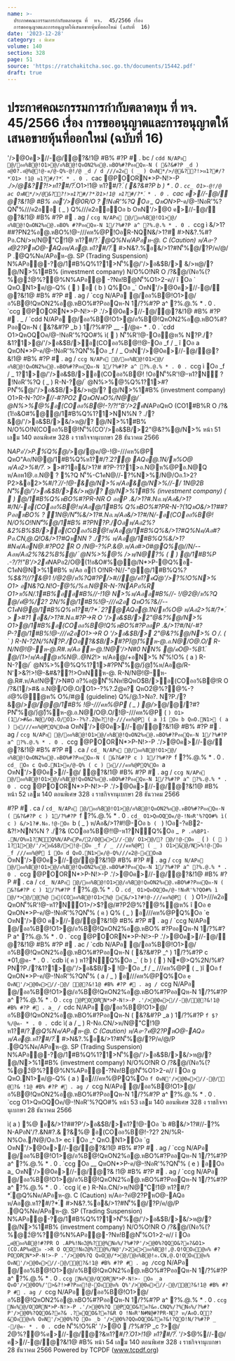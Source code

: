 ```yaml
---
name: >-
  ประกาศคณะกรรมการกำกับตลาดทุน ที่  ทจ.  45/2566 เรื่อง 
  การขออนุญาตและการอนุญาตให้เสนอขายหุ้นที่ออกใหม่ (ฉบับที่  16)
date: '2023-12-28'
category: ง พิเศษ
volume: 140
section: 328
page: 51
source: 'https://ratchakitcha.soc.go.th/documents/15442.pdf'
draft: true
---
```


# ประกาศคณะกรรมการกำกับตลาดทุน ที่  ทจ.  45/2566 เรื่อง  การขออนุญาตและการอนุญาตให้เสนอขายหุ้นที่ออกใหม่ (ฉบับที่  16)

'/>@0ค>//-@/ํ@?&!1@ #B% #?P # . bc / `cdd N/APอ @/ออ%B@!O1>@/อ%B@!QหON2%อ@.หBO%#?PออQห-N ( &?&#?P _d ) อ@0?.อํ@%@!@-ค/@-Q%-@!/@ _d / d ///ค2อ ( _ ) OหN*/>/@&??!>ห1?#/?*.์O1> !1@ ห1?#/?*.์ * . 0 . `cac @POORN*>P-N!>-P .*/>/@&??!>ห1?#/?*.์O1>!1@ ห1?#/?*.์ ( &?&#?P b ) * . 0 . `cc_ O1>-@!/@ ac OหN*/>/@&??!>ห1?#/?*.์O1>!1@ ห1?#/?*.์ * . 0 . `cac ค>//-@/ํ@?&!1@ #B% ออ'/>@0R/O ? !NอR'%?Q Oอ _ QหON*>P-ค/@-!NอR'%?QN'็%///ค2ออ ( _ ) Q%///ค2ออOอ b OหN'/>@0 ค>//-@/ํ@?&!1@ #B% #?P # . ag / `ccg N/APอ @/ออ%B@!O1>@/อ%B@!QหON2%อ@.หBO% #?PออQห-N 1/?%#?P a^ ?%.@.% * . 0 . `ccg ì &/>1?##?PN2%อ@.หBO%!@-///คห%@P!OอR-NQN&/>1?# #>N&?.%#?Pอ.CN/>ห/N@"C!1@ ห1?#/?*.์ @Q%Nค/APอห-@. C (Caution) ห/Aอ-?คํ@2?PหO@-AQอห/Aอ@.ห1?#/?*.์ #>N&?.%อ&/>1?#N'็%@/?P/ค/@/ P .@Q%Nค/APอห-@. SP (Trading Suspension) N%APอ@-?@/1#B%Q%1?1>N'็%@/'/>อ&$B/> &/>ห@/? @/N>%1#B% (investment company) N/O%O!NR O /?&@/(Nอ%(?%@2ํ@%?@%N%APอ@ -?Nห!Bํ@N'็%O1>2-ค// î Oอ ` QหO.N1>ค/@-Q% (  ) อ ( b ) Q%Oอ _` OหN'/>@0ค>//-@/ํ@?&!1@ #B% #?P # . ag / `ccg N/APอ @/ออ%B@!O1>@/อ%B@!QหON2%อ@.หBO%#?PออQห-N 1/?%#?P a^ ?%.@.% * . 0 . `ccg @POORN*>P-N!>-P .'/>@0ค>//-@/ํ@?&!1@ #B% #?P # . _ / `cdd N/APอ @/ออ%B@!O1>@/อ%B@!QหON2%อ@.หBO%#?PออQห-N ( &?&#?P _b ) 1/?%#?P __ -/@ค- * . 0 . `cdd O1>QหOQOค/@-!NอR'%?QO#% ì(  ) N'็%R'!@-Oอํ@ห% N?P./?&1?1>@/'/>อ&$B/>อ(COออ%B@!!@-Oอ _f / _ î Oอ a QหON*>P-ค/@-!NอR'%?QN'็%Oอ _f / _ OหN'/>@0ค>//-@/ํ@?&!1@ #B% #?P # . ag / `ccg N/APอ @/ออ%B@!O1>@/อ%B@!QหON2%อ@.หBO%#?PออQห-N 1/?%#?P a^ ?%.@.% * . 0 . `ccg ì Oอ _f / _ 1?1>@/'/>อ&$B/>อ(COออ%B@! !OอN'็%R'!@-ห1?N์ ? !NอR'%?Q ( _ ) R-N-?@/ ํ @N%>%@%Q%1?1>#?PN'็%@/'/>อ&$B/>&/>ห@/? @/N>%1#B% (investment company) O1>R-N-?*0!>//-#?PO2 QหONหO%/N@@/ ํ @N%>%@%อ(COออ%B@!-?/?!"B'/>2ค์N*APอQหO (CO1#B%R O /?&(1!อ&O#%@@/1#B%Q%1?1>NN%N ? ./?&@/'/>อ&$B/>&/>ห@/? @/N>%1#B% N/O%O!N(COออ%B@!N'็%(CO'/>อ&$B/>2"@&?%@/N>% หน้า 51 เลม 140 ตอนพิเศษ 328 ง ราชกิจจานุเบกษา 28 ธันวาคม 2566

N*APอ'/>P.%์Q%@/*>@/@ค/@-!@-///คห%@P QหO"Aอ/N@@/1#B%Q%ห1?#/?*.์2?@ AQอ@.1N/ห%O@ ห/Aอ2>%#/?*.์ > >#?1อ&/>1?# #?P-?1?1>อ.N@ห%@Pอ.N@Q ห/Aอห1@.อ.N@ ? %?Q N'็%-C1คN@//-?%N>%/N@/Oอ.1>2?P2>&อ2>%#/?*.์//-!@-&@/N>%ห/Aอ&@/N>%//-/ 1N@2B N'็%@/'/>อ&$B/>&/>ห@/? @/N>%1#B% (investment company) (  ) @/1#B%Q%หBO%#?PR-NR O ออP .&/>1?#.Nอ.ห/Aอ&/>1?#/N/-อ(COออ%B@!ห/Aอ@/1#B% Q%หBO%#?PR-N-?(1QหO&/>1?##?PออหBO% ? 1N@/N'็%&/>1?#.Nอ.ห/Aอ&/>1?#/N/-อ(COออ%B@! N/O%O!NN'็%@/1#B% #?PN?P./Oอห/Aอ2%?&2%B%$B/>อ(COออ%B@!ห/Aอ@/1#B%Q%&/>1?#Q%Nค/Aอ#?Pอ.CN,@.Q!O&/>1?#QหNN ? ./?% ห/Aอ@/1#B%Q%&/>1?#Nค/AอN@.#?PO2 R O /N@-?%P.&@.ห/Aอ#>0#@Q%@//N/--Aอห/Aอ2%?&2%B%@/ ํ @N%>%@% />ห/N@?% (  ) @/1#B%P .-?/?!"B'/>2ค์N*APอ2/O@(1!อ&O#%@@/N*>P-@Q%อ-C1คN@N>%1#B% ห/Aอ อ(1 O!NR-N//-"@@/1#B%Q%*?%$&?!//?&@1 !/@2@/ห%?Q#?P/>#//@/ค1?คQํ@'/>?%!O%N>% O1> อN&?Q.N!O-ํ@%/%อ.N@R-N-?NAPอ%R O1>ห%N/.1#B%ออ#B%//-!1@ N>%ห/Aออ#B%//- !/@2@/ห%?Q @/คํ@%/2? 2N/%@/1#B%!@-///ค2อ QหO%?&//--C1คN@@/1#B%Q%ห1?#/?*.์ 2?@AQอ@.1N/ห%O@ ห/Aอ2>%#/?*.์ > >#?1 อ&/>1?#.Nอ.#?P->R O '/>อ&$B/>2"@&?%@/N>% O1>@/1#B%อ(COออ%B@!Q%หBO%#?PออP .&/>1?#/N/-#?P-?@/1#B%!@-///ค2อO1>->R O '/>อ&$B/> 2"@&?%@/N>% O /. ( ` ) R-N-?2N/%N?P./Oอ?&$B/>#?P)่@)ื%ห-@.อ.N@/O@.O/ R-N/N@!@-ห-@.R#.ห/Aอ ห-@.!N@'/>N#0 NN% @/คO@-%B1.์ @/(1>!ห/Aอํ@ห%N@..@N2*!> ห/Aอ@/+อN>% N'็%!O% ( a ) R-N-?@/ ํ @N%>%@%Q%1?1>#?PN'็%@/)่@)ื%ห/Aอ@/R-N'>&?!>!@-&#&??!>OหNห-@. R-N/N@!@-ห-@.R#.ห/Aอ!N@'/>N#0 อ?%อ@N'็%Nห!BQหO$B/>อ(COออ%B@!R O /?&(1/>#& อ.N@/O@.O/O1>-?%?.2ํ@ค? QหO2ํ@%?@%-?อํ@%@ํ@ห% O%/#@ (guideline) Q%/@.1>Nอ?. N?P./?&@/*>@/@@/1#B% !@-///คห%@P ( _ ) @/*>@/@/?#?PN'็%@/)่@)ื%ห-@.อ.N@/O@.O/!@-///คห%@P ( ` ) O1>(1/>#&อ.N@/O@.O/O1>-?%?.2ํ@ค?!@-///คห%@P ( a )î Oอ b QหO.N1> ( a ) อ///คห%@PQ%Oอ `a OหN'/>@0ค>//-@/ํ@?&!1@ #B% #?P # . ag / `ccg N/APอ @/ออ%B@!O1>@/อ%B@!QหON2%อ@.หBO%#?PออQห-N 1/?%#?P a^ ?%.@.% * . 0 . `ccg @POORN*>P-N!>-P .'/>@0ค>//-@/ํ@?&!1@ #B% #?P # . ca / `cd_ N/APอ @/ออ%B@!O1>@/อ%B@!QหON2%อ@.หBO%#?PออQห-N ( &?&#?P c ) 1/?%#?P `f ?%.@.% * . 0 . `cd_ Oอ c QหO.N1>ค/@-Q% ( c ) อ///คห%@PQ%Oอ `a OหN'/>@0ค>//-@/ ํ@?&!1@ #B% #?P # . ag / `ccg N/APอ @/ออ%B@!O1>@/อ%B@!QหON2%อ@.หBO%#?PออQห-N 1/?%#?P a^ ?%.@.% * . 0 . `ccg @POORN*>P-N!>-P .'/>@0ค>//-@/ํ@?&!1@ #B% หน้า 52 เลม 140 ตอนพิเศษ 328 ง ราชกิจจานุเบกษา 28 ธันวาคม 2566

#?P # . ca / `cd_ N/APอ @/ออ%B@!O1>@/อ%B@!QหON2%อ@.หBO%#?PออQห-N ( &?&#?P c ) 1/?%#?P `f ?%.@.% * . 0 . `cd_ O1>QหOQOค/@-!NอR'%?QO#% ì( c ) &/>1?#.Nอ.!@-Oอ `b ( _ ) ห/Aอ&/>1?#!@-Oอ `b ( ` ) !Oอ-?คB2-&?!>NN%N ? ./?& (COออ%B@!!@-ห1?N์Q%Oอ _` P .อ%BP1- .N/O%ห1?N์Q%N/APอPค/2/O@ค>//-@/ O1>@/? @/!@-Oอ _` ( ` ) (  ) 1?1>@/'/>อ&$B/>!@-Oอ _f / _ ///คห%@P ( _ ) O1>&@/N>%!@-Oอ _f ///คห%@P î Oอ d QหO.N1>ค/@-Q%///ค2@-อOอ `a OหN'/>@0ค>//-@/ํ@?&!1@ #B% #?P # . ag / `ccg N/APอ @/ออ%B@!O1>@/อ%B@!QหON2%อ@.หBO%#?PออQห-N 1/?%#?P a^ ?%.@.% * . 0 . `ccg @POORN*>P-N!>-P .'/>@0ค>//-@/ํ@?&!1@ #B% #?P # . ca / `cd_ N/APอ @/ออ%B@!O1>@/อ%B@!QหON2%อ@.หBO%#?PออQห-N ( &?&#?P c ) 1/?%#?P `f ?%.@.% * . 0 . `cd_ O1>QหOQOค/@-!NอR'%?QO#% ì @/*>@/@%@ อ(COออ%B@!O1>%@ อ&/>1?#!@-///คห%@P ( ` ) O1>///ค2อ QหON'็%R'!@-ห1?N์O1>/>$?@/#?P2ํ@%?@%ํ@ห% î Oอ e QหON*>P-ค/@-!NอR'%?QN'็% ( ค ) Q% ( _ ) อ///คห%@PQ%Oอ `e OหN'/>@0 ค>//-@/ํ@?&!1@ #B% #?P # . ag / `ccg N/APอ @/ออ%B@!O1>@/อ%B@!QหON2%อ@.หBO% #?PออQห-N 1/?%#?P a^ ?%.@.% * . 0 . `ccg @POORN*>P-N!>-P .'/>@0ค>//-@/ํ@?&!1@ #B% #?P # . ac / `cdb N/APอ @/ออ%B@!O1>@/อ%B@!QหON2%อ@.หBO%#?PออQห-N ( &?&#?P _^ ) 1/?%#?P c *01,@ค- * . 0 . `cdb ì( ค ) ห1?N์Q%Oอ _` ( b ) (  ) N*@>Q%2N/%#?PN?P./?&1?1>@/'/>อ&$B/> !@-Oอ _f / _ ///คห%@P ( _ )î Oอ f QหON*>P-ค/@-!NอR'%?QN'็% ( a / _ ) อ///คห%@PQ%Oอ `e OหN'/>@0ค>//-@/ ํ@?&!1@ #B% #?P # . ag / `ccg N/APอ @/ออ%B@!O1>@/อ%B@!QหON2%อ@.หBO%#?PออQห-N 1/?%#?P a^ ?%.@.% * . 0 . `ccg @POORN*>P-N!>-P .'/>@0ค>//-@/ํ@?&!1@ #B% #?P # . a_ / `cdc N/APอ @/ออ%B@!O1>@/อ%B@!QหON2%อ@.หBO%#?PออQห-N ( &?&#?P _a ) 1/?%#?P `f $?%/@ค- * . 0 . `cdc ì( a / _ ) R-Nอ.CN/>ห/N@"C!1@ ห1?#/?*.์@Q%Nค/APอห-@. C (Caution) ห/Aอ-?คํ@2?PหO@-AQอ ห/Aอ@.ห1?#/?*.์ #>N&?.%อ&/>1?#N'็%@/?P/ค/@/P .@Q%Nค/APอห-@. SP (Trading Suspension) N%APอ@-?@/1#B%Q%1?1>N'็%@/'/>อ&$B/>&/>ห@/? @/N>%1#B% (investment company) N/O%O!NR O /?&@/(Nอ%(?%@2ํ@%?@%N%APอ@-?Nห!Bํ@N'็%O1>2-ค// î Oอ g QหO.N1>ค/@-Q% ( a ) อ///คห%@PQ%Oอ `f OหN'/>@0ค>//-@/ํ@?& !1@ #B% #?P # . ag / `ccg N/APอ @/ออ%B@!O1>@/อ%B@!QหON2%อ@.หBO%#?PออQห-N 1/?%#?P a^ ?%.@.% * . 0 . `ccg O1>QหOQOค/@-!NอR'%?QO#% หน้า 53 เลม 140 ตอนพิเศษ 328 ง ราชกิจจานุเบกษา 28 ธันวาคม 2566

ì( a ) %@ อ&/>1?##?P'/>อ&$B/>ห1?!@-Oอ `b #B&/>1?#//-?% N-APอN'/?.&N#?.& ?&%@ อ(COออ%B@!-?2? 2N/%R-N%Oอ./N@/Oอ.1> ec î Oอ _^ QหO.N1>Oอ `g OหN'/>@0ค>//-@/ํ@?&!1@ #B% #?P # . ag / `ccg N/APอ @/ออ%B@!O1>@/อ%B@!QหON2%อ@.หBO%#?PออQห-N 1/?%#?P a^ ?%.@.% * . 0 . `ccg Oอ __ QหON*>P-ค/@-!NอR'%?QN'็% ( e ) อOอ a_ OหN'/>@0ค>//-@/ํ@?& !1@ #B% #?P # . ag / `ccg N/APอ @/ออ%B@!O1>@/อ%B@!QหON2%อ@.หBO%#?PออQห-N 1/?%#?P a^ ?%.@.% * . 0 . `ccg ì( e ) R-Nอ.CN/>ห/N@"C!1@ ห1?#/?*.์@Q%Nค/APอห-@. C (Caution) ห/Aอ-?คํ@2?PหO@-AQอ ห/Aอ@.ห1?#/?*.์ #>N&?.%อ&/>1?#N'็%@/?P/ค/@/P .@Q%Nค/APอห-@. SP (Trading Suspension) N%APอ@-?@/1#B%Q%1?1>N'็%@/'/>อ&$B/>&/>ห@/? @/N>%1#B% (investment company) N/O%O!NR O /?&@/(Nอ%(?%@2ํ@%?@%N%APอ@-?Nห!Bํ@N'็%O1>2-ค// î Oอ _` คํ@ออ%B@!#?PR O .AP%!Nอ2ํ@%?@%Nอ%/?%#?P'/>@0%?QQO&?ค?&O1>(CO.AP%คํ@อ ->R O OO!Nอ2ํ@%?@%/N@'/>2ค์>ออ%B@!,@.Q!OOอํ@ห% #?POORN*>P-N!>-P .'/>@0%?Q QหO@/*>@/@อ%B@!อ.CN,@.Q!OOอํ@ห% OหN'/>@0ค>//-@/ํ@?&!1@ #B% #?P # . ag / `ccg N/APอ @/ออ%B@!O1>@/อ%B@!QหON2%อ@.หBO%#?PออQห-N 1/?%#?P a^ ?%.@.% * . 0 . `ccg Nอ%@/OORN*>P-N!>- Oอ _a QหO'/>@0O%/'>&?!>#?Pออ!@-Oอํ@ห% Q%'/>@0ค>//-@/ํ@?&!1@ #B% #?P # . ag / `ccg N/APอ @/ออ%B@!O1>@/อ%B@!QหON2%อ@.หBO%#?PออQห-N 1/?%#?P a^ ?%.@.% * . 0 . `ccg Nอ%@/OORN*>P-N!>-P .'/>@0%?Q @PQO&?ค?&อ.CNQ%/?%Nอ%/?%#?P'/>@0%?QQO&?ค?& .?คQO&?ค?&R O !NอR'N#N@#?PR-N? ห/AอO.O?&Oอํ@ห% OหN'/>@0%?Q Oอ _b '/>@0%?QQหOQO&?ค?&!?QO!N/?%#?P _ -/@ค- * . 0 . `cde N'็%!O%R' '/>@0  /?%#?P _c $?%/@ค- * . 0 . `cdd */อ%ค์ &B1/@!/>C1 N1@$>@/ 2ํ@%?@%ค>//-@/ํ@?&ห1?#/?*.์O1>!1@ ห1?#/?*.์ '/>$@%//-@/ ค>//-@/ํ@?&!1@ #B% หน้า 54 เลม 140 ตอนพิเศษ 328 ง ราชกิจจานุเบกษา 28 ธันวาคม 2566 Powered by TCPDF (www.tcpdf.org)
